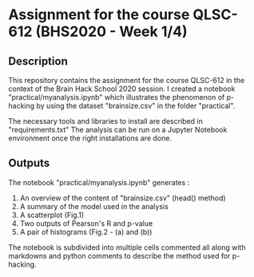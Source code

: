 # Assignment for the course QLSC-612 (BHS2020 - Week 1/4)

## Description

This repository contains the assignment for the course QLSC-612 in the context of the Brain Hack School 2020 session.
I created a notebook  "practical/myanalysis.ipynb" which illustrates the phenomenon of p-hacking by using the dataset "brainsize.csv" in the folder "practical".

The necessary tools and libraries to install are described in "requirements.txt"
The analysis can be run on a Jupyter Notebook environment once the right installations are done.

## Outputs

The notebook "practical/myanalysis.ipynb" generates :
1. An overview of the content of "brainsize.csv" (head() method)
2. A summary of the model used in the analysis
3. A scatterplot (Fig.1)
4. Two outputs of Pearson's R and p-value
5. A pair of histograms (Fig.2 - (a) and (b))

The notebook is subdivided into multiple cells commented all along with markdowns and python comments to describe the method used for p-hacking.
